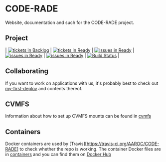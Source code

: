 # CODE-RADE
Website, documentation and such for the CODE-RADE project.

## Project

| [![tickets in Backlog](https://badge.waffle.io/AAROC/CODE-RADE.svg?label=backlog&title=backlog)](https://waffle.io/AAROC/CODE-RADE) | [![tickets in Ready](https://badge.waffle.io/AAROC/CODE-RADE.svg?label=ready&title=Ready)](https://waffle.io/AAROC/CODE-RADE) | [![issues in Ready](https://badge.waffle.io/AAROC/CODE-RADE.svg?label=in%20progress&title=In%20Progress)](https://waffle.io/AAROC/CODE-RADE) | [![issues in Ready](https://badge.waffle.io/AAROC/CODE-RADE.svg?label=passing&title=Passing)](https://waffle.io/AAROC/CODE-RADE) | [![issues in Ready](https://badge.waffle.io/AAROC/CODE-RADE.svg?label=delivery&title=Delivery)](https://waffle.io/AAROC/CODE-RADE) | [![Build Status](https://travis-ci.org/AAROC/CODE-RADE.svg?branch=u1404-buildslave)](https://travis-ci.org/AAROC/CODE-RADE) |

## Collaborating

If you want to work on applications with us, it's probably best to check out [my-first-deploy](https://github.com/SouthAfricaDigitalScience/my-first-deploy) and contents thereof.

##  CVMFS

Information about how to set up CVMFS mounts can be found in [cvmfs](cvmfs/README.md)

## Containers

Docker containers are used by [Travis][https://travis-ci.org/AAROC/CODE-RADE] to check whether the repo is working. The container Docker files are in [containers](containers)  and you can find them on [Docker Hub](https://hub.docker.com/u/aaroc/dashboard/)
